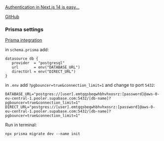 [Authentication in Next.js 14 is easy...](https://www.youtube.com/watch?v=gPQ9SD_qpuk&t=2s)

[GitHub](https://github.com/ski043/next-auth-nextjs-14)


### Prisma settings

[Prisma integration](https://supabase.com/partners/integrations/prisma)

in `schema.prisma` add:

```prisma
datasource db {
   provider  = "postgresql"
   url       = env("DATABASE_URL")
   directUrl = env("DIRECT_URL")
}
```

in `.env` add `?pgbouncer=true&connection_limit=1` and change to port `5432`:
```dotenv
DATABASE_URL="postgres://[user].emtqqsbeqwhbhvhxosrz:[password]@aws-0-eu-central-1.pooler.supabase.com:5432/[db-name]?pgbouncer=true&connection_limit=1"
DIRECT_URL="postgres://[user].emtqqsbeqwhbhvhxosrz:[password]@aws-0-eu-central-1.pooler.supabase.com:5432/[db-name]?pgbouncer=true&connection_limit=1"
```
Run in terminal:

```
npx prisma migrate dev --name init
```

